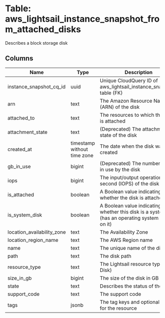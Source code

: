 
# Table: aws_lightsail_instance_snapshot_from_attached_disks
Describes a block storage disk
## Columns
| Name        | Type           | Description  |
| ------------- | ------------- | -----  |
|instance_snapshot_cq_id|uuid|Unique CloudQuery ID of aws_lightsail_instance_snapshots table (FK)|
|arn|text|The Amazon Resource Name (ARN) of the disk|
|attached_to|text|The resources to which the disk is attached|
|attachment_state|text|(Deprecated) The attachment state of the disk|
|created_at|timestamp without time zone|The date when the disk was created|
|gb_in_use|bigint|(Deprecated) The number of GB in use by the disk|
|iops|bigint|The input/output operations per second (IOPS) of the disk|
|is_attached|boolean|A Boolean value indicating whether the disk is attached|
|is_system_disk|boolean|A Boolean value indicating whether this disk is a system disk (has an operating system loaded on it)|
|location_availability_zone|text|The Availability Zone|
|location_region_name|text|The AWS Region name|
|name|text|The unique name of the disk|
|path|text|The disk path|
|resource_type|text|The Lightsail resource type (eg, Disk)|
|size_in_gb|bigint|The size of the disk in GB|
|state|text|Describes the status of the disk|
|support_code|text|The support code|
|tags|jsonb|The tag keys and optional values for the resource|
